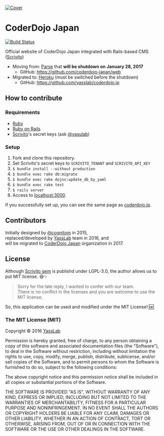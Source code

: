 [![Cover](https://raw.githubusercontent.com/yasslab/coderdojo.jp/master/public/cover.png)](http://coderdojo.jp/)

# CoderDojo Japan

[![Build Status](https://travis-ci.org/yasslab/coderdojo.jp.svg?branch=master)](https://travis-ci.org/yasslab/coderdojo.jp#)

Official website of CoderDojo Japan integrated with Rails-based CMS ([Scrivito](https://scrivito.com/))

- Moving from: [Parse](http://parse.com/) that __will be shutdown on January 28, 2017__
  - GitHub: https://github.com/coderdojo-japan/web
- Migrated to: [Heroku](http://heroku.com/) (must be switched before the shutdown)
  - GitHub: https://github.com/yasslab/coderdojo.jp

## How to contribute

### Requirements

- [Ruby](http://ruby-lang.org/)
- [Ruby on Rails](http://rubyonrails.org/)
- [Scrivito](https://scrivito.com/)'s secret keys (ask [@yasulab](https://github.com/yasulab))

### Setup 

1. Fork and clone this repository.
2. Set Scrivito's secret keys to `SCRIVITO_TENANT` and `SCRIVITO_API_KEY`
3. `$ bundle install --without production`
4. `$ bundle exec rake db:migrate`
5. `$ bundle exec rake dojos:update_db_by_yaml`
6. `$ bundle exec rake test`
7. `$ rails server`
8. Access to [localhost:3000](http://localhost:3000).

If you successfully set up, you can see the same page as [coderdojo.jp](http://coderdojo.jp).

## Contributors

Initially designed by [@cognitom](https://github.com/cognitom) in 2015,   
replaced/developed by [YassLab](http://yasslab.jp/) team in 2016, and   
will be migrated to [CoderDojo Japan](http://github.com/coderdojo-japan) organization in 2017.

## License

Although [Scrivito gem](https://rubygems.org/gems/scrivito) is publishd under LGPL-3.0, the author allows us to put MIT license. 😆✨

> Sorry for the late reply, I wanted to confer with our team.   
> There is no conflict in the licenses and you are welcome to use the MIT license.  

So, this application can be used and modified under the MIT License! 🆗

### The MIT License (MIT)

Copyright &copy; 2016 [YassLab](http://yasslab.jp/)

Permission is hereby granted, free of charge, to any person obtaining a copy of this software and associated documentation files (the "Software"), to deal in the Software without restriction, including without limitation the rights to use, copy, modify, merge, publish, distribute, sublicense, and/or sell copies of the Software, and to permit persons to whom the Software is furnished to do so, subject to the following conditions:

The above copyright notice and this permission notice shall be included in all copies or substantial portions of the Software.

THE SOFTWARE IS PROVIDED "AS IS", WITHOUT WARRANTY OF ANY KIND, EXPRESS OR IMPLIED, INCLUDING BUT NOT LIMITED TO THE WARRANTIES OF MERCHANTABILITY, FITNESS FOR A PARTICULAR PURPOSE AND NONINFRINGEMENT. IN NO EVENT SHALL THE AUTHORS OR COPYRIGHT HOLDERS BE LIABLE FOR ANY CLAIM, DAMAGES OR OTHER LIABILITY, WHETHER IN AN ACTION OF CONTRACT, TORT OR OTHERWISE, ARISING FROM, OUT OF OR IN CONNECTION WITH THE SOFTWARE OR THE USE OR OTHER DEALINGS IN THE SOFTWARE.

